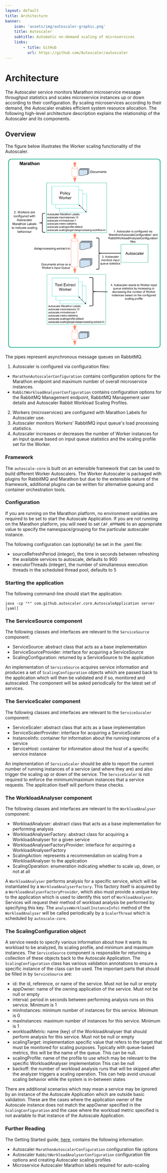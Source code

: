 ```yaml
---
layout: default
title: Architecture
banner: 
    icon: 'assets/img/autoscaler-graphic.png'
    title: Autoscaler
    subtitle: Automatic on-demand scaling of microservices
    links:
        - title: GitHub 
          url: https://github.com/Autoscaler/autoscaler 
---
```


# Architecture

The Autoscaler service monitors Marathon microservice message throughput statistics and scales microservice instances up or down according to their configuration. By scaling microservices according to their demand, the Autoscaler enables efficient system resource allocation. The following high-level architecture description explains the relationship of the Autoscaler and its components.

## Overview

The figure below illustrates the Worker scaling functionality of the Autoscaler.

![Architecture](images/AutoScalerArchitecture.png)

The pipes represent asynchronous message queues on RabbitMQ.

1. Autoscaler is configured via configuration files:
 - `MarathonAutoscalerConfiguration` contains configuration options for the Marathon endpoint and maximum number of overall microservice instances.
 - `RabbitWorkloadAnalyserConfiguration` contains configuration options for the RabbitMQ Management endpoint, RabbitMQ Management user details and Autoscaler Rabbit Workload Scaling Profiles.
2. Workers (microservices) are configured with Marathon Labels for Autoscaler use.
3. Autoscaler monitors Workers' RabbitMQ input queue's load processing statistics.
4. Autoscaler increases or decreases the number of Worker instances for an input queue based on input queue statistics and the scaling profile set for the Worker.

### Framework

The `autoscale-core` is built on an extensible framework that can be used to build different Worker Autoscalers.  The Worker Autoscaler is packaged with plugins for RabbitMQ and Marathon but due to the extensible nature of the framework, additional plugins can be written for alternative queuing and container orchestration tools.


### Configuration

If you are running on the Marathon platform, no environment variables are required to be set to start the Autoscale Application. If you are not running on the Marathon platform, you will need to set `CAF_APPNAME` to an appropriate value to specify the namespace/grouping for the particular autoscaler instance.  

The following configuration can (optionally) be set in the .yaml file:
* sourceRefreshPeriod (integer), the time in seconds between refreshing the available services to autoscale, defaults to 900
* executorThreads (integer), the number of simultaneous execution threads in the scheduled thread pool, defaults to 5

### Starting the application

The following command-line should start the application:
 
```
java -cp "*" com.github.autoscaler.core.AutoscaleApplication server [yaml]
```
 
### The ServiceSource component

The following classes and interfaces are relevant to the `ServiceSource` component:
 
* ServiceSource: abstract class that acts as a base implementation
* ServiceSourceProvider: interface for acquiring a ServiceSource
* ScalingConfiguration: returned by a ServiceSource to the application
    
An implementation of `ServiceSource` acquires service information and produces a set of `ScalingConfiguration` objects which are passed back to the application which will then be validated and if so, monitored and autoscaled. The component will be asked periodically for the latest set of services.

### The ServiceScaler component

The following classes and interfaces are relevant to the `ServiceSscaler` component:
 
* ServiceScaler: abstract class that acts as a base implementation
* ServiceScalerProvider: interface for acquiring a ServiceScaler
* InstanceInfo: container for information about the running instances of a service
* ServiceHost: container for information about the host of a specific service instance
    
An implementation of `ServiceScaler` should be able to report the current number of running instances of a service (and where they are) and also trigger the scaling up or down of the service. The `ServiceScaler` is not required to enforce the minimum/maximum instances that a service requests. The application itself will perform these checks.

### The WorkloadAnalyser component

The following classes and interfaces are relevant to the `WorkloadAnalyser` component:
 
* WorkloadAnalyser: abstract class that acts as a base implementation for performing analysis
* WorkloadAnalyserFactory: abstract class for acquiring a WorkloadAnalyser for a given service
* WorkloadAnalyserFactoryProvider: interface for acquiring a WorkloadAnalyserFactory
* ScalingAction: represents a recommendation on scaling from a WorkloadAnalyser to the application
* ScalingOperation: enumeration indicating whether to scale up, down, or not at all
    
A `WorkloadAnalyser` performs analysis for a specific service, which will be instantiated by a `WorkloadAnalyserFactory`. This factory itself is acquired by a `WorkloadAnalyserFactoryProvider`, which also must provide a unique key to the application which is used to identify this sort of `WorkloadAnalyser`. Services will request their method of workload analysis be performed by specifying this key. The `analyseWorkload(InstanceInfo)` method of the `WorkloadAnalyser` will be called periodically by a `ScalerThread` which is scheduled by `autoscale-core`.

### The ScalingConfiguration object

A service needs to specify various information about how it wants its workload to be analyzed, its scaling profile, and minimum and maximum instances. The `ServiceSource` component is responsible for returning a collection of these objects back to the Autoscale Application. The `ScalingConfiguration` class has various validation annotations to ensure a specific instance of the class can be used. The important parts that should be filled in by `ServiceSource` are:
 
* id: the id, reference, or name of the service. Must not be null or empty
* appOwner: name of the owning application of the service. Must not be null or empty
* interval: period in seconds between performing analysis runs on this service. Minimum is 1
* minInstances: minimum number of instances for this service. Minimum is 0
* maxInstances: maximum number of instances for this service. Minimum is 1
* workloadMetric: name (key) of the WorkloadAnalyser that should perform analysis for this service. Must not be null or empty
* scalingTarget: implementation specific value that refers to the target that must be monitored for scaling purposes. Typically with queue-based metrics, this will be the name of the queue. This can be null.
* scalingProfile: name of the profile to use which may be relevant to the specific WorkloadAnalyser implementation This can be null
* backoff: the number of workload analysis runs that will be skipped after the analyzer triggers a scaling operation. This can help avoid unusual scaling behavior while the system is in-between states
    
There are additional scenarios which may mean a service may be ignored by an instance of the Autoscale Application which are outside basic validation. These are the cases where the application owner of the Autoscale instance does not match the appOwner specified in the `ScalingConfiguration` and the case where the workload metric specified is not available to that instance of the Autoscale Application.

### Further Reading

The Getting Started guide, [here](Getting-Started), contains the following information:

- Autoscaler `MarathonAutoscalerConfiguration` configuration file options
- Autoscaler `RabbitWorkloadAnalyserConfiguration` configuration file options and creating Autoscaler scaling profiles
- Microservice Autoscaler Marathon labels required for auto-scaling
